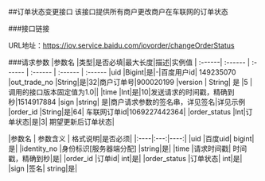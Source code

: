 ##订单状态变更接口
该接口提供所有商户更改商户在车联网的订单状态

###接口链接

URL地址：https://iov.service.baidu.com/iovorder/changeOrderStatus

###请求参数
 |参数名 |类型|是否必填|最大长度|描述|实例值
| :------| :------ | :------ | :------ | :------ | :------ 
 |uid |Bigint|是|-|百度用户id| 149235070
 |out_trade_no |String|是|32|商户订单号|900020199
 |version | String| 是 |5 |调用的接口版本固定值为1.0||
 |time |Int|是|10|发送请求的时间戳，精确到秒|1514917884
 |sign |string| 是|商户请求参数的签名串，详见签名|详见示例
 |order_id |String|是|64| 车联网订单id|1069227442364|
 |order_status |Int|订单状态|是|3| 期望更新后订单状态|





|参数名 | 参数含义 | 格式说明|是否必须|
|:----|:---:|----:|
 |uid |百度uid| bigint|是|
 |identity_no  |身份标识[服务器端分配] |string|是|
 |time |请求时间戳| 时间戳，精确到秒|是|
 |order_id |订单id| int|是|
 |order_status |订单状态| int|是|
 |sign |签名| string|是|